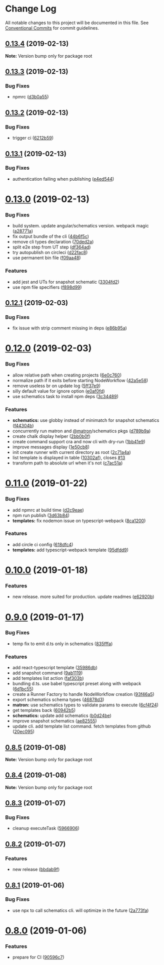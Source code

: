 # Change Log

All notable changes to this project will be documented in this file.
See [Conventional Commits](https://conventionalcommits.org) for commit guidelines.

## [0.13.4](https://github.com/emyann/matron/compare/v0.13.3...v0.13.4) (2019-02-13)

**Note:** Version bump only for package root





## [0.13.3](https://github.com/emyann/matron/compare/v0.13.2...v0.13.3) (2019-02-13)


### Bug Fixes

* npmrc ([d3b0a55](https://github.com/emyann/matron/commit/d3b0a55))





## [0.13.2](https://github.com/emyann/matron/compare/v0.13.1...v0.13.2) (2019-02-13)


### Bug Fixes

* trigger ci ([6212b59](https://github.com/emyann/matron/commit/6212b59))





## [0.13.1](https://github.com/emyann/matron/compare/v0.13.0...v0.13.1) (2019-02-13)


### Bug Fixes

* authentication failing when publishing ([e4ed544](https://github.com/emyann/matron/commit/e4ed544))





# [0.13.0](https://github.com/emyann/matron/compare/v0.12.1...v0.13.0) (2019-02-13)


### Bug Fixes

* build system. update angular/schematics version. webpack magic ([a28771a](https://github.com/emyann/matron/commit/a28771a))
* fix output bundle of the cli ([44b6f5c](https://github.com/emyann/matron/commit/44b6f5c))
* remove cli types declaration ([70ded2a](https://github.com/emyann/matron/commit/70ded2a))
* split e2e step from UT step ([df364ad](https://github.com/emyann/matron/commit/df364ad))
* try autopublish on circleci ([d22fac8](https://github.com/emyann/matron/commit/d22fac8))
* use permanent bin file ([f09aa48](https://github.com/emyann/matron/commit/f09aa48))


### Features

* add jest and UTs for snapshot schematic ([3304fd2](https://github.com/emyann/matron/commit/3304fd2))
* use npm file specifiers ([f898d99](https://github.com/emyann/matron/commit/f898d99))





## [0.12.1](https://github.com/emyann/matron/compare/v0.12.0...v0.12.1) (2019-02-03)


### Bug Fixes

* fix issue with strip comment missing in deps ([e86b95a](https://github.com/emyann/matron/commit/e86b95a))





# [0.12.0](https://github.com/emyann/matron/compare/v0.11.0...v0.12.0) (2019-02-03)


### Bug Fixes

* allow relative path when creating projects ([6e0c760](https://github.com/emyann/matron/commit/6e0c760))
* normalize path if it exits before starting NodeWorkflow ([42a5e58](https://github.com/emyann/matron/commit/42a5e58))
* remove useless br on update log ([5ff37e9](https://github.com/emyann/matron/commit/5ff37e9))
* silly default value for ignore option ([e0af0fd](https://github.com/emyann/matron/commit/e0af0fd))
* use schematics task to install npm deps ([3c34489](https://github.com/emyann/matron/commit/3c34489))


### Features

* **schematics:** use globby instead of minimatch for snapshot schematics ([f44304b](https://github.com/emyann/matron/commit/f44304b))
* concurrently run matron and [@matron](https://github.com/matron)/schematics pkgs ([d789b9a](https://github.com/emyann/matron/commit/d789b9a))
* create chalk display helper ([2bb0b0f](https://github.com/emyann/matron/commit/2bb0b0f))
* create command support cra and now cli with dry-run ([1bb41e9](https://github.com/emyann/matron/commit/1bb41e9))
* improve messages display ([1e50cb8](https://github.com/emyann/matron/commit/1e50cb8))
* init create runner with current directory as root ([2c71a4a](https://github.com/emyann/matron/commit/2c71a4a))
* list template is displayed in table ([10302af](https://github.com/emyann/matron/commit/10302af)), closes [#13](https://github.com/emyann/matron/issues/13)
* transform path to absolute url when it's not ([c7ac51a](https://github.com/emyann/matron/commit/c7ac51a))





# [0.11.0](https://github.com/emyann/matron/compare/v0.10.0...v0.11.0) (2019-01-22)


### Bug Fixes

* add npmrc at build time ([d2c9eae](https://github.com/emyann/matron/commit/d2c9eae))
* npm run publish ([3d63b84](https://github.com/emyann/matron/commit/3d63b84))
* **templates:** fix nodemon issue on typescript-webpack ([8ca1200](https://github.com/emyann/matron/commit/8ca1200))


### Features

* add circle ci config ([618dfc4](https://github.com/emyann/matron/commit/618dfc4))
* **templates:** add typescript-webpack template ([95dfdd9](https://github.com/emyann/matron/commit/95dfdd9))





# [0.10.0](https://github.com/emyann/matron/compare/v0.9.0...v0.10.0) (2019-01-18)


### Features

* new release. more suited for production. update readmes ([e62920b](https://github.com/emyann/matron/commit/e62920b))





# [0.9.0](https://github.com/emyann/matron/compare/v0.8.5...v0.9.0) (2019-01-17)


### Bug Fixes

* temp fix to emit d.ts only in schematics ([835fffa](https://github.com/emyann/matron/commit/835fffa))


### Features

* add react-typescript template ([35986db](https://github.com/emyann/matron/commit/35986db))
* add snapshot command ([9ab1119](https://github.com/emyann/matron/commit/9ab1119))
* add templates list action ([faf303b](https://github.com/emyann/matron/commit/faf303b))
* bundling d.ts. use babel typescript preset along with webpack ([6d1bc55](https://github.com/emyann/matron/commit/6d1bc55))
* create a Runner Factory to handle NodeWorkflow creation ([93f46a5](https://github.com/emyann/matron/commit/93f46a5))
* export schematics schema types ([46878d3](https://github.com/emyann/matron/commit/46878d3))
* **matron:** use schematics types to validate params to execute ([6cf4f24](https://github.com/emyann/matron/commit/6cf4f24))
* get templates back ([60942b5](https://github.com/emyann/matron/commit/60942b5))
* **schematics:** update add schematics ([b0d24be](https://github.com/emyann/matron/commit/b0d24be))
* improve snapshot schematics ([ae82555](https://github.com/emyann/matron/commit/ae82555))
* update cli. add template list command. fetch templates from github ([20ec095](https://github.com/emyann/matron/commit/20ec095))





## [0.8.5](https://github.com/emyann/matron/compare/v0.8.4...v0.8.5) (2019-01-08)

**Note:** Version bump only for package root





## [0.8.4](https://github.com/emyann/matron/compare/v0.8.3...v0.8.4) (2019-01-08)

**Note:** Version bump only for package root





## [0.8.3](https://github.com/emyann/matron/compare/v0.8.2...v0.8.3) (2019-01-07)


### Bug Fixes

* cleanup executeTask ([5966906](https://github.com/emyann/matron/commit/5966906))





## [0.8.2](https://github.com/emyann/matron/compare/v0.8.1...v0.8.2) (2019-01-07)


### Features

* new release ([bbdab9f](https://github.com/emyann/matron/commit/bbdab9f))





## [0.8.1](https://github.com/emyann/matron/compare/v0.8.0...v0.8.1) (2019-01-06)


### Bug Fixes

* use npx to call schematics cli. will optimize in the future ([2a773fa](https://github.com/emyann/matron/commit/2a773fa))





# [0.8.0](https://github.com/emyann/matron/compare/v0.7.2...v0.8.0) (2019-01-06)


### Features

* prepare for CI ([90596c7](https://github.com/emyann/matron/commit/90596c7))
